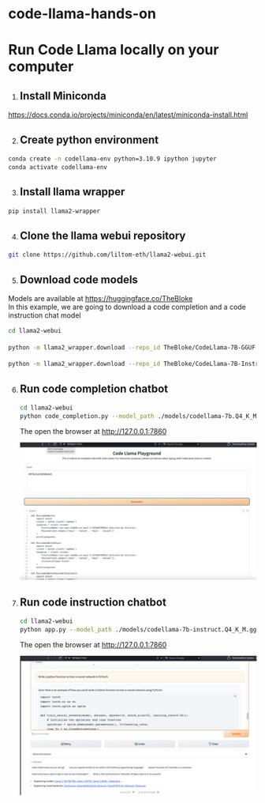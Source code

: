 # code-llama-hands-on

# Run Code Llama locally on your computer

1. ## Install Miniconda

https://docs.conda.io/projects/miniconda/en/latest/miniconda-install.html

2. ## Create python environment

```bash
conda create -n codellama-env python=3.10.9 ipython jupyter
conda activate codellama-env
```

3. ## Install llama wrapper

```bash
pip install llama2-wrapper
```

4. ## Clone the llama webui repository

```bash
git clone https://github.com/liltom-eth/llama2-webui.git
```

5. ## Download code models

Models are available at https://huggingface.co/TheBloke  
In this example, we are going to download a code completion and a code instruction chat model 

```bash
cd llama2-webui

python -m llama2_wrapper.download --repo_id TheBloke/CodeLlama-7B-GGUF --filename codellama-7b.Q4_K_M.gguf --save_dir ./models

python -m llama2_wrapper.download --repo_id TheBloke/CodeLlama-7B-Instruct-GGUF --filename codellama-7b-instruct.Q4_K_M.gguf --save_dir ./models
```

6. ## Run code completion chatbot

    ```bash
    cd llama2-webui 
    python code_completion.py --model_path ./models/codellama-7b.Q4_K_M.gguf
    ```
    The open the browser at http://127.0.0.1:7860

     ![plot](./images/code-completion.png)

7. ## Run code instruction chatbot

    ```bash
    cd llama2-webui 
    python app.py --model_path ./models/codellama-7b-instruct.Q4_K_M.gguf
    ```

    The open the browser at http://127.0.0.1:7860

    ![plot](./images/chat.png)



